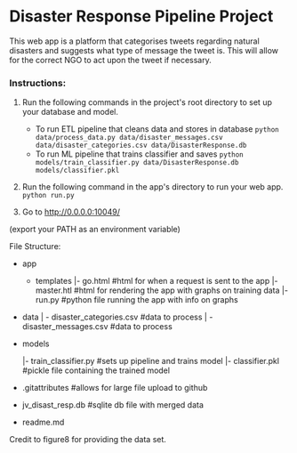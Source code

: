 # Disaster Response Pipeline Project

This web app is a platform that categorises tweets regarding natural disasters and suggests what type of message the tweet is. This will allow for the correct NGO to act upon the tweet if necessary.

### Instructions:
1. Run the following commands in the project's root directory to set up your database and model.

    - To run ETL pipeline that cleans data and stores in database
        `python data/process_data.py data/disaster_messages.csv data/disaster_categories.csv data/DisasterResponse.db`
    - To run ML pipeline that trains classifier and saves
        `python models/train_classifier.py data/DisasterResponse.db models/classifier.pkl`

2. Run the following command in the app's directory to run your web app.
    `python run.py`

3. Go to http://0.0.0.0:10049/


(export your PATH as an environment variable)

File Structure: 

- app
    - templates
         |- go.html #html for when a request is sent to the app
         |- master.htl #html for rendering the app with graphs on training data
         |- run.py #python file running the app with info on graphs
         
- data
    | - disaster_categories.csv #data to process
    | - disaster_messages.csv  #data to process
    
- models

    |- train_classifier.py #sets up pipeline and trains model
    |- classifier.pkl #pickle file containing the trained model
    
- .gitattributes #allows for large file upload to github
- jv_disast_resp.db #sqlite db file with merged data 
- readme.md

Credit to figure8 for providing the data set.

